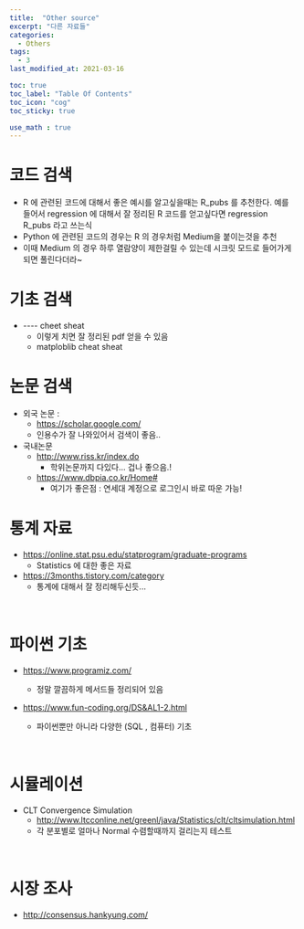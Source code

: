 ```yaml
---
title:  "Other source"
excerpt: "다른 자료들"
categories:
  - Others
tags:
  - 3
last_modified_at: 2021-03-16

toc: true
toc_label: "Table Of Contents"
toc_icon: "cog"
toc_sticky: true

use_math : true
---
```




# 코드 검색

- R 에 관련된 코드에 대해서 좋은 예시를 알고싶을때는 R_pubs 를 추천한다. 예를 들어서 regression 에 대해서 잘 정리된 R 코드를 얻고싶다면 regression R_pubs 라고 쓰는식
- Python 에 관련된 코드의 경우는 R 의 경우처럼 Medium을 붙이는것을 추천
- 이때 Medium 의 경우 하루 열람양이 제한걸릴 수 있는데 시크릿 모드로 들어가게 되면 풀린다더라~

# 기초 검색

- ---- cheet sheat 
  - 이렇게 치면 잘 정리된 pdf 얻을 수 있음
  - matploblib cheat sheat



# 논문 검색

- 외국 논문 :
  -  <https://scholar.google.com/>
    - 인용수가 잘 나와있어서 검색이 좋음..
- 국내논문 
  - <http://www.riss.kr/index.do>
    - 학위논문까지 다있다... 겁나 좋으음.!
  - <https://www.dbpia.co.kr/Home#>
    - 여기가 좋은점 : 연세대 계정으로 로그인시 바로 따운 가능! 



# 통계 자료

- <https://online.stat.psu.edu/statprogram/graduate-programs>
  - Statistics 에 대한 좋은 자료
- https://3months.tistory.com/category
  - 통계에 대해서 잘 정리해두신듯... 

<br>

# 파이썬 기초

- <https://www.programiz.com/>

  - 정말 깔끔하게 메서드들 정리되어 있음 
- https://www.fun-coding.org/DS&AL1-2.html
  - 파이썬뿐만 아니라 다양한 (SQL , 컴퓨터) 기초


<br>

# 시뮬레이션

- CLT Convergence Simulation
  - http://www.ltcconline.net/greenl/java/Statistics/clt/cltsimulation.html
  - 각 분포별로 얼마나 Normal 수렴할때까지 걸리는지 테스트

<br>

# 시장 조사

- http://consensus.hankyung.com/

<br>

